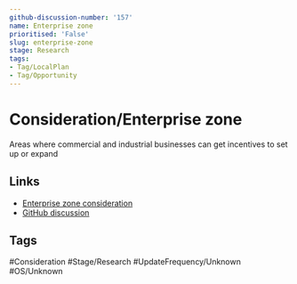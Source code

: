 ```yaml
---
github-discussion-number: '157'
name: Enterprise zone
prioritised: 'False'
slug: enterprise-zone
stage: Research
tags:
- Tag/LocalPlan
- Tag/Opportunity
---
```


# Consideration/Enterprise zone

Areas where commercial and industrial businesses can get incentives to set up or expand

## Links

* [Enterprise zone consideration](https://design.planning.data.gov.uk/planning-consideration/enterprise-zone)
* [GitHub discussion](https://github.com/digital-land/data-standards-backlog/discussions/157)

## Tags

#Consideration #Stage/Research #UpdateFrequency/Unknown #OS/Unknown